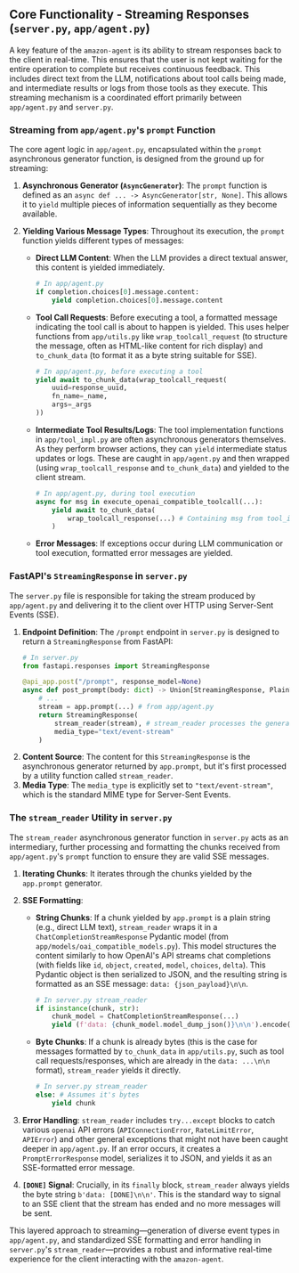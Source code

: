 ## Core Functionality - Streaming Responses (`server.py`, `app/agent.py`)

A key feature of the `amazon-agent` is its ability to stream responses back to the client in real-time. This ensures that the user is not kept waiting for the entire operation to complete but receives continuous feedback. This includes direct text from the LLM, notifications about tool calls being made, and intermediate results or logs from those tools as they execute. This streaming mechanism is a coordinated effort primarily between `app/agent.py` and `server.py`.

### Streaming from `app/agent.py`'s `prompt` Function

The core agent logic in `app/agent.py`, encapsulated within the `prompt` asynchronous generator function, is designed from the ground up for streaming:

1.  **Asynchronous Generator (`AsyncGenerator`)**: The `prompt` function is defined as an `async def ... -> AsyncGenerator[str, None]`. This allows it to `yield` multiple pieces of information sequentially as they become available.

2.  **Yielding Various Message Types**: Throughout its execution, the `prompt` function yields different types of messages:
    *   **Direct LLM Content**: When the LLM provides a direct textual answer, this content is yielded immediately.
        ```python
        # In app/agent.py
        if completion.choices[0].message.content:
            yield completion.choices[0].message.content
        ```
    *   **Tool Call Requests**: Before executing a tool, a formatted message indicating the tool call is about to happen is yielded. This uses helper functions from `app/utils.py` like `wrap_toolcall_request` (to structure the message, often as HTML-like content for rich display) and `to_chunk_data` (to format it as a byte string suitable for SSE).
        ```python
        # In app/agent.py, before executing a tool
        yield await to_chunk_data(wrap_toolcall_request(
            uuid=response_uuid,
            fn_name=_name,
            args=_args
        ))
        ```
    *   **Intermediate Tool Results/Logs**: The tool implementation functions in `app/tool_impl.py` are often asynchronous generators themselves. As they perform browser actions, they can `yield` intermediate status updates or logs. These are caught in `app/agent.py` and then wrapped (using `wrap_toolcall_response` and `to_chunk_data`) and yielded to the client stream.
        ```python
        # In app/agent.py, during tool execution
        async for msg in execute_openai_compatible_toolcall(...):
            yield await to_chunk_data(
                wrap_toolcall_response(...) # Containing msg from tool_impl
            )
        ```
    *   **Error Messages**: If exceptions occur during LLM communication or tool execution, formatted error messages are yielded.

### FastAPI's `StreamingResponse` in `server.py`

The `server.py` file is responsible for taking the stream produced by `app/agent.py` and delivering it to the client over HTTP using Server-Sent Events (SSE).

1.  **Endpoint Definition**: The `/prompt` endpoint in `server.py` is designed to return a `StreamingResponse` from FastAPI:
    ```python
    # In server.py
    from fastapi.responses import StreamingResponse

    @api_app.post("/prompt", response_model=None)
    async def post_prompt(body: dict) -> Union[StreamingResponse, PlainTextResponse, JSONResponse]:
        # ...
        stream = app.prompt(...) # from app/agent.py
        return StreamingResponse(
            stream_reader(stream), # stream_reader processes the generator
            media_type="text/event-stream"
        )
    ```
2.  **Content Source**: The content for this `StreamingResponse` is the asynchronous generator returned by `app.prompt`, but it's first processed by a utility function called `stream_reader`.
3.  **Media Type**: The `media_type` is explicitly set to `"text/event-stream"`, which is the standard MIME type for Server-Sent Events.

### The `stream_reader` Utility in `server.py`

The `stream_reader` asynchronous generator function in `server.py` acts as an intermediary, further processing and formatting the chunks received from `app/agent.py`'s `prompt` function to ensure they are valid SSE messages.

1.  **Iterating Chunks**: It iterates through the chunks yielded by the `app.prompt` generator.

2.  **SSE Formatting**:
    *   **String Chunks**: If a chunk yielded by `app.prompt` is a plain string (e.g., direct LLM text), `stream_reader` wraps it in a `ChatCompletionStreamResponse` Pydantic model (from `app/models/oai_compatible_models.py`). This model structures the content similarly to how OpenAI's API streams chat completions (with fields like `id`, `object`, `created`, `model`, `choices`, `delta`). This Pydantic object is then serialized to JSON, and the resulting string is formatted as an SSE message: `data: {json_payload}\n\n`.
        ```python
        # In server.py stream_reader
        if isinstance(chunk, str):
            chunk_model = ChatCompletionStreamResponse(...)
            yield (f'data: {chunk_model.model_dump_json()}\n\n').encode('utf-8')
        ```
    *   **Byte Chunks**: If a chunk is already bytes (this is the case for messages formatted by `to_chunk_data` in `app/utils.py`, such as tool call requests/responses, which are already in the `data: ...\n\n` format), `stream_reader` yields it directly.
        ```python
        # In server.py stream_reader
        else: # Assumes it's bytes
            yield chunk
        ```

3.  **Error Handling**: `stream_reader` includes `try...except` blocks to catch various `openai` API errors (`APIConnectionError`, `RateLimitError`, `APIError`) and other general exceptions that might not have been caught deeper in `app/agent.py`. If an error occurs, it creates a `PromptErrorResponse` model, serializes it to JSON, and yields it as an SSE-formatted error message.

4.  **`[DONE]` Signal**: Crucially, in its `finally` block, `stream_reader` always yields the byte string `b'data: [DONE]\n\n'`. This is the standard way to signal to an SSE client that the stream has ended and no more messages will be sent.

This layered approach to streaming—generation of diverse event types in `app/agent.py`, and standardized SSE formatting and error handling in `server.py`'s `stream_reader`—provides a robust and informative real-time experience for the client interacting with the `amazon-agent`.
